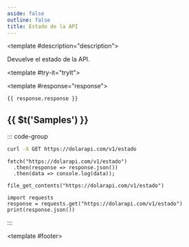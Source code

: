 ```yaml
---
aside: false
outline: false
title: Estado de la API
---
```


<script setup>
import { setRegionForSidebar } from '../../.vitepress/sidebar/sidebar.utils.js'

setRegionForSidebar('ar')
</script>

<OAOperation operationId="get-estado" :hide-default-footer="false">

<template #description="description">

<PathEndpoint :method="description.method" :path="description.path" :baseUrl="description.baseUrl" />

Devuelve el estado de la API.

</template>

<template #try-it="tryIt">

<TryItButton :operation-id="tryIt.operationId" :method="tryIt.method" hide-endpoint>

<template #response="response">

```json-vue
{{ response.response }}
```

</template>

</TryItButton>

## {{ $t('Samples') }}

::: code-group

```bash [cURL] 
curl -X GET https://dolarapi.com/v1/estado
```

```js-vue [JavaScript]
fetch("https://dolarapi.com/v1/estado")
  .then(response => response.json())
  .then(data => console.log(data));
```

```php-vue [PHP]
file_get_contents("https://dolarapi.com/v1/estado")
```

```python-vue [Python]
import requests
response = requests.get("https://dolarapi.com/v1/estado")
print(response.json())
```

:::

</template>

<template #footer>

<!--@include: ./parts/get-estado-footer.md -->

</template>

</OAOperation>
